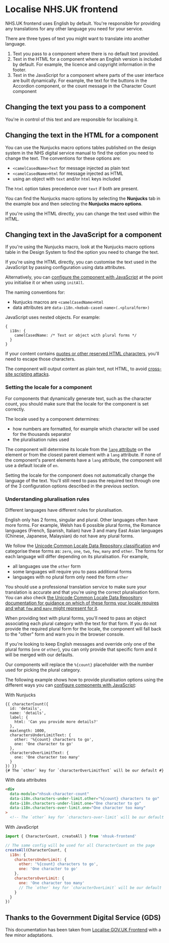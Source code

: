 # Localise NHS.UK frontend

NHS.UK frontend uses English by default. You're responsible for providing any translations for any other language you need for your service.

There are three types of text you might want to translate into another language.

1. Text you pass to a component where there is no default text provided.
2. Text in the HTML for a component where an English version is included by default. For example, the licence and copyright information in the footer.
3. Text in the JavaScript for a component where parts of the user interface are built dynamically. For example, the text for the buttons in the Accordion component, or the count message in the Character Count component

## Changing the text you pass to a component

You're in control of this text and are responsible for localising it.

## Changing the text in the HTML for a component

You can use the Nunjucks macro options tables published on the design system in the NHS digital service manual to find the option you need to change the text. The conventions for these options are:

- `<camelCasedName>Text` for message injected as plain text
- `<camelCasedName>Html` for message injected as HTML
- using an object with `text` and/or `html` keys included

The `html` option takes precedence over `text` if both are present.

You can find the Nunjucks macro options by selecting the **Nunjucks** tab in the example box and then selecting the **Nunjucks macro options**.

If you're using the HTML directly, you can change the text used within the HTML.

## Changing text in the JavaScript for a component

If you're using the Nunjucks macro, look at the Nunjucks macro options table in the Design System to find the option you need to change the text.

If you're using the HTML directly, you can customise the text used in the JavaScript by passing configuration using data attributes.

Alternatively, you can [configure the component with JavaScript](./README.md#passing-javascript-configuration) at the point you initialise it or when using `initAll`.

The naming conventions for:

- Nunjucks macros are `<camelCasedName>Html`
- data attributes are `data-i18n.<kebab-cased-name>(.<pluralform>)`

JavaScript uses nested objects. For example:

```json5
{
  i18n: {
    camelCasedName: /* Text or object with plural forms */
  }
}
```

If your content contains [quotes or other reserved HTML characters](https://developer.mozilla.org/en-US/docs/Glossary/Character_reference), you'll need to escape those characters.

The component will output content as plain text, not HTML, to avoid [cross-site scripting attacks](https://owasp.org/www-community/attacks/xss/).

### Setting the locale for a component

For components that dynamically generate text, such as the character count, you should make sure that the locale for the component is set correctly.

The locale used by a component determines:

- how numbers are formatted, for example which character will be used for the thousands separator
- the pluralisation rules used

The component will determine its locale from the [`lang` attribute](https://developer.mozilla.org/en-US/docs/Web/HTML/Global_attributes/lang) on the element or from the closest parent element with a `lang` attribute. If none of the component's parent elements have a `lang` attribute, the component will use a default locale of `en`.

Setting the locale for the component does not automatically change the language of the text. You'll still need to pass the required text through one of the 3 configuration options described in the previous section.

### Understanding pluralisation rules

Different languages have different rules for pluralisation.

English only has 2 forms, singular and plural. Other languages often have more forms. For example, Welsh has 6 possible plural forms, the Romance languages (French, Spanish, Italian) have 3 and many East Asian languages (Chinese, Japanese, Malaysian) do not have any plural forms.

We follow the [Unicode Common Locale Data Repository classification](https://cldr.unicode.org/index/cldr-spec/plural-rules) and categorise these forms as: `zero`, `one`, `two`, `few`, `many` and `other`.
The forms for each language will differ depending on its pluralisation. For example,

- all languages use the `other` form
- some languages will require you to pass additional forms
- languages with no plural form only need the form `other`

You should use a professional translation service to make sure your translation is accurate and that you're using the correct pluralisation form. You can also check [the Unicode Common Locale Data Repository documentation for guidance on which of these forms your locale requires and what `few` and `many` might represent for it](https://www.unicode.org/cldr/charts/latest/supplemental/language_plural_rules.html).

When providing text with plural forms, you'll need to pass an object associating each plural category with the text for that form. If you do not provide the required plural form for the locale, the component will fall back to the "other" form and warn you in the browser console.

If you're looking to keep English messages and override only one of the plural forms (`one` or `other`), you can only provide that specific form and it will be merged with our defaults.

Our components will replace the `%{count}` placeholder with the number used for picking the plural category.

The following example shows how to provide pluralisation options using the different ways you can [configure components with JavaScript](./README.md#passing-javascript-configuration):

With Nunjucks

```njk
{{ characterCount({
  id: 'details',
  name: 'details',
  label: {
    html: 'Can you provide more details?'
  },
  maxlength: 1000,
  charactersUnderLimitText: {
    other: '%{count} characters to go',
    one: 'One character to go'
  },
  charactersOverLimitText: {
    one: 'One character too many'
  }
}) }}
{# The `other` key for `characterOverLimitText` will be our default #}
```

With data attributes

```html
<div
  data-module="nhsuk-character-count"
  data-i18n.characters-under-limit.other="%{count} characters to go"
  data-i18n.characters-under-limit.one="One character to go"
  data-i18n.characters-over-limit.one="One character too many"
>
  <!-- The `other` key for `characters-over-limit` will be our default -->
```

With JavaScript

```js
import { CharacterCount, createAll } from 'nhsuk-frontend'

// The same config will be used for all CharacterCount on the page
createAll(CharacterCount, {
  i18n: {
    charactersUnderLimit: {
      other: '%{count} characters to go',
      one: 'One character to go'
    },
    charactersOverLimit: {
      one: 'One character too many'
      // The `other` key for `characterOverLimit` will be our default
    }
  }
})
```

## Thanks to the Government Digital Service (GDS)

This documentation has been taken from [Localise GOV.UK Frontend](https://frontend.design-system.service.gov.uk/localise-govuk-frontend/) with a few minor adaptations.
